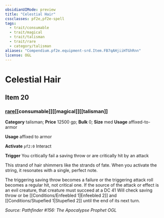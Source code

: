```yaml
---
obsidianUIMode: preview
title: "Celestial Hair"
cssclasses: pf2e,pf2e-spell
tags:
  - trait/consumable
  - trait/magical
  - trait/talisman
  - trait/rare
  - category/talisman
aliases: "Compendium.pf2e.equipment-srd.Item.FB7qAHjiiHTGhRnn"
license: OGL
---
```

# Celestial Hair
## Item 20
### [rare](rare "Rare Rarity Trait")[[consumable]][[magical]][[talisman]]

**Category** talisman; 
**Price** 12500 gp; 
**Bulk** 0; **Size** med
**Usage** affixed-to-armor

**Usage** affixed to armor

**Activate** `pf2:0` Interact

**Trigger** You critically fail a saving throw or are critically hit by an attack

This strand of hair shimmers like the strands of fate. When you activate the string, it resonates with a single, perfect note.

The triggering saving throw becomes a failure or the triggering attack roll becomes a regular hit, not critical one. If the source of the attack or effect is an evil creature, that creature must succeed at a DC 41 Will check saving throw or be [[Conditions/Enfeebled 1|Enfeebled 2]] and [[Conditions/Stupefied 1|Stupefied 2]] until the end of its next turn.

*Source: Pathfinder #156: The Apocalypse Prophet*
*OGL*
